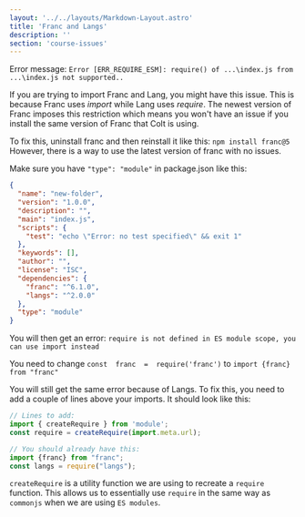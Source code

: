 ```yaml
---
layout: '../../layouts/Markdown-Layout.astro'
title: 'Franc and Langs'
description: ''
section: 'course-issues'
---
```


Error message:
`Error [ERR_REQUIRE_ESM]: require() of ...\index.js from ...\index.js not supported..`

If you are trying to import Franc and Lang, you might have this issue. This is because Franc uses *import* while Lang uses *require*. The newest version of Franc imposes this restriction which means you won't have an issue if you install the same version of Franc that Colt is using.

To fix this, uninstall franc and then reinstall it like this: `npm install franc@5`
<br>
However, there is a way to use the latest version of franc with no issues.

Make sure you have `"type": "module"` in package.json like this:
```json
{
  "name": "new-folder",
  "version": "1.0.0",
  "description": "",
  "main": "index.js",
  "scripts": {
    "test": "echo \"Error: no test specified\" && exit 1"
  },
  "keywords": [],
  "author": "",
  "license": "ISC",
  "dependencies": {
    "franc": "^6.1.0",
    "langs": "^2.0.0"
  },
  "type": "module"
}
```
You will then get an error: `require is not defined in ES module scope, you can use import instead`

You need to change `const  franc  =  require('franc')` to `import {franc} from "franc"`

You will still get the same error because of Langs. To fix this, you need to add a couple of lines above your imports. It should look like this:
```js
// Lines to add:
import { createRequire } from 'module';
const require = createRequire(import.meta.url);

// You should already have this:
import {franc} from "franc";
const langs = require("langs");
```
`createRequire` is a utility function we are using to recreate a `require` function. This allows us to essentially use `require` in the same way as `commonjs` when we are using  `ES modules`.